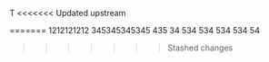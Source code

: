 T
<<<<<<< Updated upstream

=======
1212121212
345345345345
435
34
534
534
534
534
54
>>>>>>> Stashed changes
